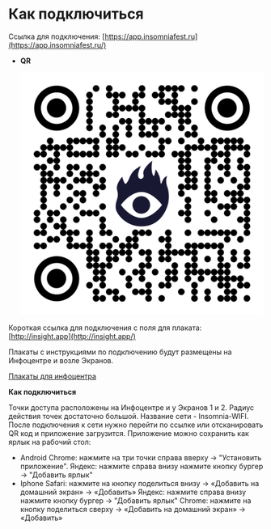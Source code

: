 # Как подключиться

Ссылка для подключения: [https://app.insomniafest.ru](https://app.insomniafest.ru/)

- **QR**
    
    ![qr-code.png](%D0%9A%D0%B0%D0%BA%20%D0%BF%D0%BE%D0%B4%D0%BA%D0%BB%D1%8E%D1%87%D0%B8%D1%82%D1%8C%D1%81%D1%8F%206bda2f113a014715877cdc89cc44d5b0/qr-code.png)
    

Короткая ссылка для подключения с поля для плаката: [http://insight.app](http://insight.app/)

Плакаты с инструкциями по подключению будут размещены на Инфоцентре и возле Экранов.

[Плакаты для инфоцентра](https://www.figma.com/file/B63Uo9hXGuKuquxBLVUCDs/insomnia-2023?type=design&node-id=3778-26133&t=Taq1TfoWSRGbgBE7-0)

**Как подключиться**

Точки доступа расположены на Инфоцентре и у Экранов 1 и 2. Радиус действия точек достаточно большой. Название сети - Insomnia-WIFI.
После подключения к сети нужно перейти по ссылке или отсканировать QR код и приложение загрузится. 
Приложение можно сохранить как ярлык на рабочий стол:

- Android
Chrome: нажмите на три точки справа вверху → "Установить приложение".
Яндекс: нажмите справа внизу нажмите кнопку бургер → "Добавить ярлык"
- Iphone
Safari: нажмите на кнопку поделиться внизу → «Добавить на домашний экран» → «Добавить»
Яндекс: нажмите справа внизу нажмите кнопку бургер → "Добавить ярлык"
Chrome: нажмите на кнопку поделиться сверху → «Добавить на домашний экран» → «Добавить»